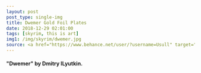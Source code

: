 ```yaml
---
layout: post
post_type: single-img
title: Dwemer Gold Foil Plates
date: 2018-12-29 02:01:00
tags: [skyrim, this is art]
img1: /img/skyrim/dwemer.jpg
source: <a href="https://www.behance.net/user/?username=Usull" target="_blank" rel="nofollow">Behance</a>
---
```

#### "Dwemer" by Dmitry ILyutkin.
